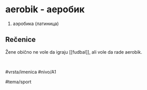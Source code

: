 # aerobik - аеробик

1. аэробика (латиница)

## Rečenice

Žene obično ne vole da igraju [[fudbal]], ali vole da rade aerobik.

<br>

#vrsta/imenica
#nivo/A1

#tema/sport